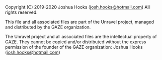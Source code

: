 
Copyright (C) 2019-2020 Joshua Hooks (josh.hooks@hotmail.com)
All rights reserved. 

This file and all associated files are part of the Unravel project, managed and distributed by the GAZE organization.

The Unravel project and all associated files are the intellectual property of GAZE. They cannot be copied and/or distributed 
without the express permission of the founder of the GAZE organization: Joshua Hooks (josh.hooks@hotmail.com)
